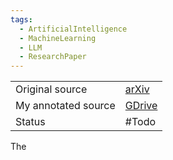 ```yaml
---
tags:
  - ArtificialIntelligence
  - MachineLearning
  - LLM
  - ResearchPaper
---
```


|                     |                                                                                                 |
| ------------------- | ----------------------------------------------------------------------------------------------- |
| Original source     | [arXiv](https://arxiv.org/abs/1706.03762)                                                       |
| My annotated source | [GDrive](https://drive.google.com/file/d/1oXSqyA04HpPD6h_XbLpi3Y58ER_-MiXy/view?usp=drive_link) |
| Status              | #Todo                                                                                           |
The 